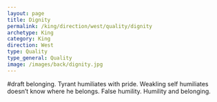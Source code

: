 ```yaml
---
layout: page
title: Dignity
permalink: /king/direction/west/quality/dignity
archetype: King
category: King
direction: West
type: Quality
type_general: Quality
image: /images/back/dignity.jpg
---
```

#draft belonging. Tyrant humiliates with pride. Weakling self humiliates doesn’t know where he belongs. False humility. Humility and belonging. 
